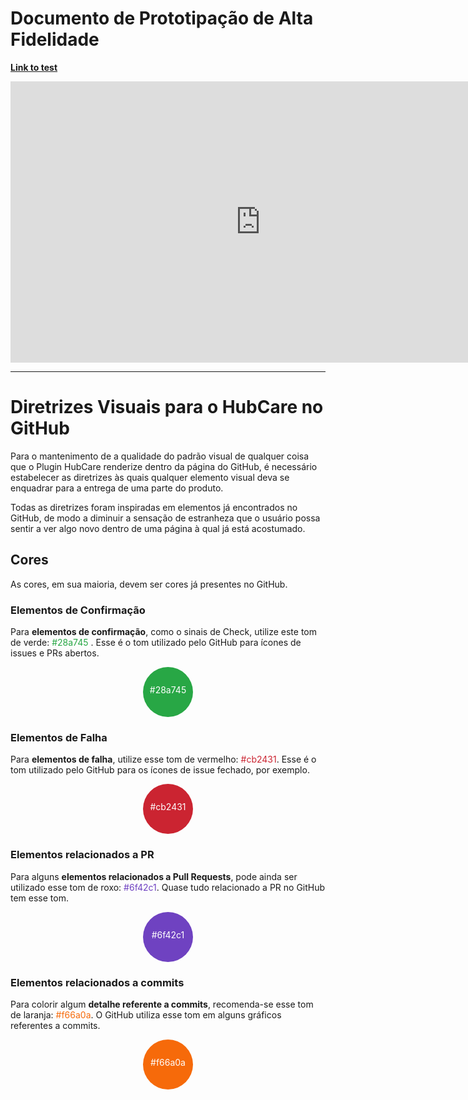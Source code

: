 # Documento de Prototipação de Alta Fidelidade

**[Link to test](https://www.figma.com/proto/InvRd6TLwMWdsIdz5ieEgm23/HubCare-Prototype?node-id=0%3A1&scaling=min-zoom)**

<iframe style="border: none;" width="800" height="450" src="https://www.figma.com/embed?embed_host=share&url=https%3A%2F%2Fwww.figma.com%2Ffile%2FInvRd6TLwMWdsIdz5ieEgm23%2FHubCare-Prototype%3Fnode-id%3D0%253A1" allowfullscreen></iframe>

---

# Diretrizes Visuais para o HubCare no GitHub

Para o mantenimento de a qualidade do padrão visual de qualquer coisa que o Plugin HubCare renderize dentro da página do GitHub, é necessário estabelecer as diretrizes às quais qualquer elemento visual deva se enquadrar para a entrega de uma parte do produto.

Todas as diretrizes foram inspiradas em elementos já encontrados no GitHub, de modo a diminuir a sensação de estranheza que o usuário possa sentir a ver algo novo dentro de uma página à qual já está acostumado.

## Cores

As cores, em sua maioria, devem ser cores já presentes no GitHub.

### Elementos de Confirmação

Para **elementos de confirmação**, como o sinais de Check, utilize este tom de verde: <span style="color:#28a745;"> #28a745 </span>. Esse é o tom utilizado pelo GitHub para ícones de issues e PRs abertos.

<div style="background-color:#28a745;
            width:80px;
            height:80px;
            border-radius: 50px;
            margin: auto;
            text-align: center;
            color: #fff;">
        <div style="padding-top: 35%">#28a745</div>
</div>

### Elementos de Falha

Para **elementos de falha**, utilize esse tom de vermelho: <span style="color:#cb2431">#cb2431</span>. Esse é o tom utilizado pelo GitHub para os ícones de issue fechado, por exemplo.

<div style="background-color:#cb2431;
            width:80px;
            height:80px;
            border-radius: 50px;
            margin: auto;
            text-align: center;
            color: #fff;">
        <div style="padding-top: 35%">#cb2431</div>
</div>

### Elementos relacionados a PR

Para alguns **elementos relacionados a Pull Requests**, pode ainda ser utilizado esse tom de roxo: <span style="color:#6f42c1">#6f42c1</span>. Quase tudo relacionado a PR no GitHub tem esse tom.

<div style="background-color:#6f42c1;
            width:80px;
            height:80px;
            border-radius: 50px;
            margin: auto;
            text-align: center;
            color: #fff;">
        <div style="padding-top: 35%">#6f42c1</div>
</div>

### Elementos relacionados a commits

Para colorir algum **detalhe referente a commits**, recomenda-se esse tom de laranja: <span style="color:#f66a0a">#f66a0a</span>. O GitHub utiliza esse tom em alguns gráficos referentes a commits.

<div style="background-color:#f66a0a;
            width:80px;
            height:80px;
            border-radius: 50px;
            margin: auto;
            text-align: center;
            color: #fff;">
        <div style="padding-top: 35%">#f66a0a</div>
</div>
